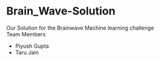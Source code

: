 # Brain_Wave-Solution
Our Solution for the Brainwave Machine learning challenge <br>
Team Members<br>
* Piyush Gupta
* Taru Jain
